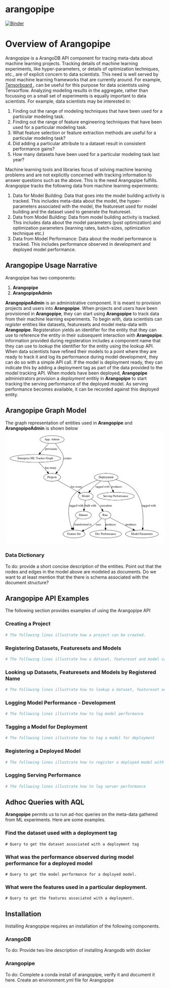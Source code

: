 # arangopipe
[![Binder](https://mybinder.org/badge_logo.svg)](https://mybinder.org/v2/gh/arangoml/arangopipe/master?filepath=README.md)

# Overview of Arangopipe

Arangopipe is a ArangoDB API component for tracing meta-data about machine learning projects. Tracking details of machine learning experiments, like hyper-parameters, or details of optimization techniques, etc., are of explicit concern to data scientists. This need is well served by most machine learning frameworks that are currently around. For example, <a href = https://www.tensorflow.org/guide/summaries_and_tensorboard> Tensorboard </a>, can be useful for this purpose for data scientists using Tensorflow. Analyzing modeling results in the aggregate, rather than focussing on a small set of experiments is equally important to data scientists. For example, data scientists may be interested in:

1. Finding out the range of modeling techniques that have been used for a particular modeling task.
2. Finding out the range of feature engineering techniques that have been used for a particular modeling task.
3. What feature selection or feature extraction methods are useful for a particular modeling task?
4. Did adding a particular attribute to a dataset result in consistent performance gains?
5. How many datasets have been used for a particular modeling task last year?

Machine learning tools and libraries focus of solving machine learning problems and are not explicitly concerned with tracking information to answer questions such as the above. This is the need Arangopipe fulfills. Arangopipe tracks the following data from machine learning experiments:

1. Data for Model Building: Data that goes into the model building activity is tracked. This includes meta-data about the model, the hyper-parameters associated with the model, the featureset used for model building and the dataset used to generate the featureset.
2. Data from Model Building: Data from model building activity is tracked. This includes data about the model parameters (post optimization) and optimization parameters (learning rates, batch-sizes, optimization technique etc.)
3. Data from Model Performance: Data about the model performance is tracked. This includes performance observed in development and deployed model performance.

## Arangopipe Usage Narrative

Arangopipe has two components:

1. **Arangopipe**
2. **ArangopipeAdmin**

**ArangopipeAdmin** is an administrative component. It is meant to provision projects and users into **Arangopipe**. When projects and users have been provisioned in **Arangopipe**, they can start using **Arangopipe** to track data from their machine learning experiments. To begin with, data scientists can *register* entities like datasets, featuresets and model meta-data with **Arangopipe**. Registeration yields an identifier for the entity that they can use to reference the entity in their subsequent interaction with **Arangopipe**. Information provided during registeration includes a component name that they can use to *lookup* the identifier for the entity using the lookup API.
When data scientists have refined their models to a point where they are ready to track it and log its performance during model development, they can do so with a simple API call. If the model is deployment ready, they can indicate this by adding a deployment tag as part of the data provided to the model tracking API.  When models have been deployed, **Arangopipe** administrators provision a *deployment* entitiy in **Arangopipe** to start tracking the serving performance of the deployed model. As serving performance becomes available, it can be recorded against this deployed entity.
 
## Arangopipe Graph Model
The graph representation of entities used in **Arangopipe** and **ArangopipeAdmin** is shown below
![Graph Representation of Arangopipe Entities](arangopipe_schema.png)

### Data Dictionary 
To do:
provide a short concise description of the entities. Point out that the nodes and edges in the model above are modeled as documents. Do we want to at least mention that the there is schema associated with the document structure?

## Arangopipe API Examples
The following section provides examples of using the Arangopipe API

### Creating a Project
```python
# The following lines illustrate how a project can be created.

```

### Registering Datasets, Featuresets and Models


```python
# The following lines illustrate how a dataset, featureset and model can be registered.

```
### Looking up Datasets, Featuresets and Models by Registered Name
```python
# The following lines illustrate how to lookup a dataset, featureset or model by their registered name

```
### Logging Model Performance - Development
```python
# The following lines illustrate how to log model performance

```
### Tagging a Model for Deployment

```python
# The following lines illustrate how to tag a model for deployment

```

### Registering a Deployed Model


```python
# The following lines illustrate how to register a deployed model with Arangopipe

```

### Logging Serving Performance


```python
# The following lines illustrate how to log server performance 

```

## Adhoc Queries with AQL

**Arangopipe** permits us to run ad-hoc queries on the meta-data gathered from ML experiments. Here are some examples.

### Find the dataset used with a deployment tag
```
# Query to get the dataset associated with a deployment tag
```


### What was the performance observed during model performance for a deployed model

```
# Query to get the model performance for a deployed model.
```

###  What were the features used in a particular deployment.
```
# Query to get the features associated with a deployment.
```

## Installation
Installing Arangopipe requires an installation of the following components.
### ArangoDB
To do: Provide two line description of installing Arangodb with docker
### Arangopipe
To do: Complete a conda install of arangopipe, verify it and document it here. Create an environment.yml file for Arangopipe
